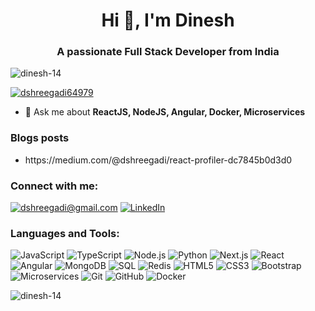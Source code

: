 <h1 align="center">Hi 👋, I'm Dinesh</h1>
<h3 align="center">A passionate Full Stack Developer from India</h3>

<p align="left"> <img src="https://komarev.com/ghpvc/?username=dinesh-14&label=Profile%20views&color=0e75b6&style=flat" alt="dinesh-14" /> </p>

<p align="left"> <a href="https://twitter.com/dshreegadi64979" target="blank"><img src="https://img.shields.io/twitter/follow/dshreegadi64979?logo=twitter&style=for-the-badge" alt="dshreegadi64979" /></a> </p>

<!--- - 🔭 I’m currently working on **Unit Converter** -->

- 💬 Ask me about **ReactJS, NodeJS, Angular, Docker, Microservices**

### Blogs posts

<ul>
<li>
https://medium.com/@dshreegadi/react-profiler-dc7845b0d3d0
</li>
</ul>

<h3 align="left">Connect with me:</h3>
<p align="left">

<a href="mailto:dshreegadi@gmail.com">![dshreegadi@gmail.com](https://img.shields.io/badge/Gmail-D14836?style=for-the-badge&logo=gmail&logoColor=white)</a> <a href="https://www.linkedin.com/in/dinesh-shreegadi/">![LinkedIn](https://img.shields.io/badge/LinkedIn-0077B5?style=for-the-badge&logo=linkedin&logoColor=white)</a>

</p>
<h3 align="left">Languages and Tools:</h3>

<p align="left">

![JavaScript](https://img.shields.io/badge/JavaScript-F7DF1E?style=flat-square&logo=javascript&logoColor=black) ![TypeScript](https://img.shields.io/badge/TypeScript-3178C6?style=flat-square&logo=typescript&logoColor=white) ![Node.js](https://img.shields.io/badge/NodeJs-339933?style=flat-square&logo=NodeJs&logoColor=white) ![Python](https://img.shields.io/badge/Python-3776AB?style=flat-square&logo=python&logoColor=yellow) ![Next.js](https://img.shields.io/badge/NextJs-000000?style=flat-square&logo=NextJs&logoColor=white) ![React](https://img.shields.io/badge/React-61DAFB?style=flat-square&logo=react&logoColor=white) ![Angular](https://img.shields.io/badge/Angular-DD0031?style=flat-square&logo=angular&logoColor=white) ![MongoDB](https://img.shields.io/badge/MongoDB-47A248?style=flat-square&logo=mongodb&logoColor=white) ![SQL](https://img.shields.io/badge/SQL-4479A1?style=flat-square&logo=postgresql&logoColor=white) ![Redis](https://img.shields.io/badge/Redis-DC382D?style=flat-square&logo=redis&logoColor=white) ![HTML5](https://img.shields.io/badge/HTML5-E34F26?style=flat-square&logo=html5&logoColor=white) ![CSS3](https://img.shields.io/badge/CSS3-1572B6?style=flat-square&logo=css3&logoColor=white) ![Bootstrap](https://img.shields.io/badge/Bootstrap-563D7C?style=flat-square&logo=bootstrap&logoColor=white) ![Microservices](https://img.shields.io/badge/Microservices-000000?style=flat-square&logo=microservices&logoColor=white) ![Git](https://img.shields.io/badge/Git-F05032?style=flat-square&logo=git&logoColor=white) ![GitHub](https://img.shields.io/badge/GitHub-181717?style=flat-square&logo=github&logoColor=white) ![Docker](https://img.shields.io/badge/Docker-2496ED?style=flat-square&logo=docker&logoColor=white)

<p><img align="center" src="https://github-readme-stats.vercel.app/api/top-langs?username=dinesh-14&show_icons=true&locale=en&layout=compact" alt="dinesh-14" /></p>
